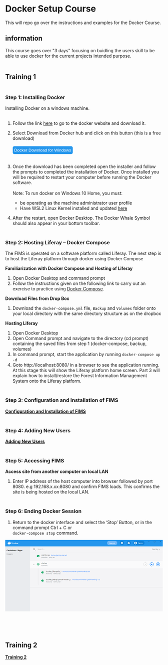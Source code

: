# Docker Setup Course

This will repo go over the instructions and examples for the Docker Course.

## information

This course goes over "3 days" focusing on buidling the users skill to be able to use docker for the current projects intended purpose. <br><br>

## Training 1
### <br> Step 1: Installing Docker
Installing Docker on a windows machine.
<br><br>
1. Follow the link [here](https://docs.docker.com/docker-for-windows/install/ ) to go to the docker website and download it.
2. Select Download from Docker hub and click on this button (this is a free download) <br><br><button name="button" onclick="https://desktop.docker.com/win/main/amd64/Docker%20Desktop%20Installer.exe" style="background-color:#2697ed; border:none; color: white; padding:1%; border-radius: 5px;">Docker Download for Windows</button><br><br>
3. Once the download has been completed open the installer and follow the prompts to completed the installation of Docker. Once installed you will be required to restart your computer before running the Docker software. 
<br><br>
Note: To run docker on Windows 10 Home, you must:
   - be operating as the machine administrator user profile
   - Have WSL2 Linux Kernel installed and updated [here](https://docs.microsoft.com/en-us/windows/wsl/install-win10)  

4. After the restart, open Docker Desktop. The Docker Whale Symbol should also appear in your bottom toolbar.

### <br> Step 2: Hosting Liferay – Docker Compose
The FIMS is operated on a software platform called Liferay. The next step is to host the Liferay platform through docker using Docker Compose 

**Familiarization with Docker Compose and Hosting of Liferay**

1. Open Docker Desktop and command prompt
2. Follow the instructions given on the following link to carry out an exercise to practice using [Docker Compose](https://docs.docker.com/compose/gettingstarted/#step-3-define-services-in-a-compose-file). 

**Download Files from Drop Box**
1. Download the `docker-compose.yml` file, `Backup` and `Volumes` folder onto your local directory with the same directory structure as on the dropbox

**Hosting Liferay**
1. Open Docker Desktop
2. Open Command prompt and navigate to the directory (cd prompt) containing the saved files from step 1 (docker-compose, backup, volumes)
3. In command prompt, start the application by running `docker-compose up -d`
4. Goto http://localhost:8080/ in a browser to see the application running. At this stage this will show the Liferay platform home screen. Part 3 will explain how to install/restore the Forest Information Management System onto the Liferay platform.

### <br> Step 3: Configuration and Installation of FIMS

[**Configuration and Installation of FIMS**](FIM.md)


### <br> Step 4: Adding New Users
[**Adding New Users**](User.md)

### <br> Step 5: Accessing FIMS
**Access site from another computer on local LAN**

1. Enter IP address of the host computer into browser followed by port 8080. e.g 192.168.x.xx:8080 and confirm FIMS loads. This confirms the site is being hosted on the local LAN. 

### <br> Step 6: Ending Docker Session

1. Return to the docker interface and select the ‘Stop’ Button, or in the command prompt Ctrl + C or <br>`docker-compose stop` command. 

<img src="Images/Picture9.png" style="vertical-align:middle">

<br><br><br>

## Training 2
[**Training 2**](Training/TUT2.md)